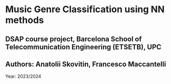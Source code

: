 # Music Genre Classification using NN methods
## DSAP course project, Barcelona School of Telecommunication Engineering (ETSETB), UPC
## Authors: Anatolii Skovitin, Francesco Maccantelli
Year: 2023/2024
